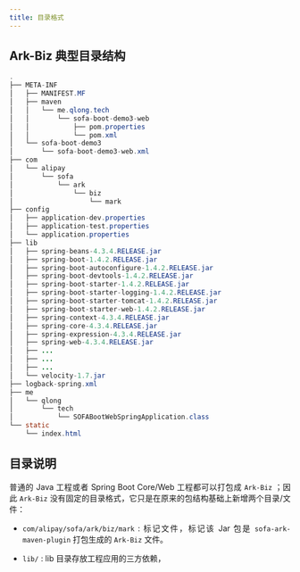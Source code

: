 ```yaml
---
title: 目录格式
---
```


## Ark-Biz 典型目录结构

```java
.
├── META-INF
│   ├── MANIFEST.MF
│   ├── maven
│   │   └── me.qlong.tech
│   │       └── sofa-boot-demo3-web
│   │           ├── pom.properties
│   │           └── pom.xml
│   └── sofa-boot-demo3
│       └── sofa-boot-demo3-web.xml
├── com
│   └── alipay
│       └── sofa
│           └── ark
│               └── biz
│                   └── mark
├── config
│   ├── application-dev.properties
│   ├── application-test.properties
│   └── application.properties
├── lib
│   ├── spring-beans-4.3.4.RELEASE.jar
│   ├── spring-boot-1.4.2.RELEASE.jar
│   ├── spring-boot-autoconfigure-1.4.2.RELEASE.jar
│   ├── spring-boot-devtools-1.4.2.RELEASE.jar
│   ├── spring-boot-starter-1.4.2.RELEASE.jar
│   ├── spring-boot-starter-logging-1.4.2.RELEASE.jar
│   ├── spring-boot-starter-tomcat-1.4.2.RELEASE.jar
│   ├── spring-boot-starter-web-1.4.2.RELEASE.jar
│   ├── spring-context-4.3.4.RELEASE.jar
│   ├── spring-core-4.3.4.RELEASE.jar
│   ├── spring-expression-4.3.4.RELEASE.jar
│   ├── spring-web-4.3.4.RELEASE.jar
│   ├── ...
│   ├── ...
│   ├── ...
│   └── velocity-1.7.jar
├── logback-spring.xml
├── me
│   └── qlong
│       └── tech
│           └── SOFABootWebSpringApplication.class
└── static
    └── index.html
```

## 目录说明
<div data-type="alignment" data-value="justify" style="text-align:justify;"><div data-type="p">普通的 Java 工程或者 Spring Boot Core/Web 工程都可以打包成 <code>Ark-Biz</code> ；因此 <code>Ark-Biz</code> 没有固定的目录格式，它只是在原来的包结构基础上新增两个目录/文件：</div></div>

* <div data-type="alignment" data-value="justify" style="text-align:justify;"><div data-type="p"><code>com/alipay/sofa/ark/biz/mark</code> : 标记文件，标记该 Jar 包是 <code>sofa-ark-maven-plugin</code> 打包生成的 <code>Ark-Biz</code> 文件。</div></div>


* `lib/` : lib 目录存放工程应用的三方依赖，


